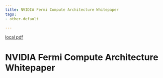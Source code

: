 ```yaml
---
title: NVIDIA Fermi Compute Architecture Whitepaper
tags:
- other-default

---
```


[local pdf](../../../pdfs/NVIDIA_Fermi_Compute_Architecture_Whitepaper.pdf)

# NVIDIA Fermi Compute Architecture Whitepaper
